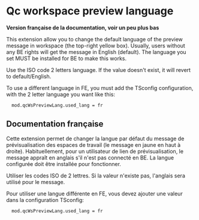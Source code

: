 # Qc workspace preview language

**Version française de la documentation, voir un peu plus bas**

This extension allow you to change the default language of the preview message in workspace (the top-right yellow box). Usually, users without any BE rights will get the message in English (default). The language you set MUST be installed for BE to make this works.

Use the ISO code 2 letters language. If the value doesn't exist, it will revert to default/English.

To use a different language in FE, you must add the TSconfig configuration, with the 2 letter language you want like this:

```bash
  mod.qcWsPreviewLang.used_lang = fr
```

## Documentation française

Cette extension permet de changer la langue par défaut du message de prévisualisation des espaces de travail (le message en jaune en haut à droite). Habituellement, pour un utilisateur de lien de prévisualisation, le message appraît en anglais s'il n'est pas connecté en BE. La langue configurée doit être installée pour fonctionner.

Utiliser les codes ISO de 2 lettres. Si la valeur n'existe pas, l'anglais sera utilisé pour le message.

Pour utiliser une langue différente en FE, vous devez ajouter une valeur dans la configuration TSconfig:

```bash
  mod.qcWsPreviewLang.used_lang = fr
```

